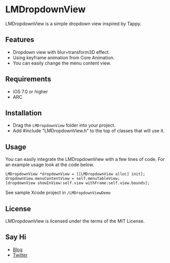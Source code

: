 LMDropdownView
==============
LMDropdownView is a simple dropdown view inspired by Tappy.

## Features
* Dropdown view with blur+transform3D effect.
* Using keyframe animation from Core Animation.
* You can easily change the menu content view.

## Requirements
* iOS 7.0 or higher 
* ARC

## Installation
* Drag the `LMDropdownView` folder into your project.
* Add #include "LMDropdownView.h" to the top of classes that will use it.

## Usage
You can easily integrate the LMDropdownView with a few lines of code. For an example usage look at the code below.
```ObjC
LMDropdownView *dropdownView = [[LMDropdownView alloc] init];
dropdownView.menuContentView = self.menuTableView;
[dropdownView showInView:self.view withFrame:self.view.bounds];
```
See sample Xcode project in `/LMDropdownViewDemo`

## License
LMDropdownView is licensed under the terms of the MIT License.

## Say Hi
* [Blog](http://laptrinhiphone.blogspot.com/)
* [Twitter](https://twitter.com/minhluongnguyen)
